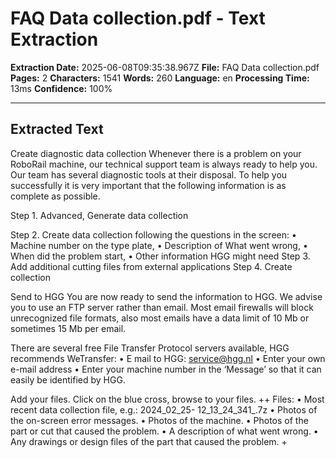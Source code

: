 # FAQ Data collection.pdf - Text Extraction

**Extraction Date:** 2025-06-08T09:35:38.967Z
**File:** FAQ Data collection.pdf
**Pages:** 2
**Characters:** 1541
**Words:** 260
**Language:** en
**Processing Time:** 13ms
**Confidence:** 100%

---

## Extracted Text

Create diagnostic data collection 
Whenever there is a problem on your RoboRail machine, our technical support team is 
always ready to help you. Our team has several diagnostic tools at their disposal. To help 
you successfully it is very important that the following information is as complete as 
possible.

Step 1. Advanced, Generate data collection 

Step 2. Create data collection following the questions in the screen: 
• Machine number on the type plate, 
• Description of What went wrong, 
• When did the problem start, 
• Other information HGG might need 
Step 3. Add additional cutting files from external applications 
Step 4. Create collection 

Send to HGG 
You are now ready to send the information to HGG. We advise you to use an FTP server 
rather than email. Most email firewalls will block unrecognized file formats, also most 
emails have a data limit of 10 Mb or sometimes 15 Mb per email.

There are several free File Transfer Protocol servers available, HGG recommends 
WeTransfer: 
• E mail to HGG: service@hgg.nl 
• Enter your own e-mail address 
• Enter your machine number in the ‘Message’ so that it can 
easily be identified by HGG.

Add your files. Click on the blue cross, browse to your files. 
++ 
Files: 
• Most recent data collection file, e.g.: 2024_02_25-
12_13_24_341_.7z 
• Photos of the on-screen error messages. 
• Photos of the machine. 
• Photos of the part or cut that caused the problem. 
• A description of what went wrong. 
• Any drawings or design files of the part that caused the problem. 
+